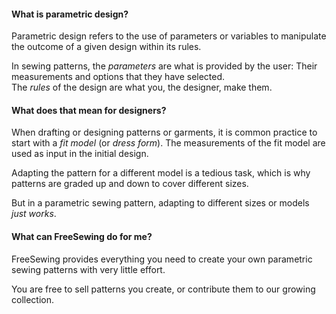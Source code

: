 ---
---

#### What is parametric design?

Parametric design refers to the use of parameters or variables to manipulate the outcome
of a given design within its rules.

In sewing patterns, the _parameters_ are what is provided by the user: Their measurements
and options that they have selected.\
The _rules_ of the design are what you, the designer, make them.

#### What does that mean for designers?

When drafting or designing patterns or garments, it is common practice to start with a _fit model_
(or _dress form_). The measurements of the fit model are used as input in the initial design.

Adapting the pattern for a different model is a tedious task, which is why patterns are graded
up and down to cover different sizes.

But in a parametric sewing pattern, adapting to different sizes or models _just works_.

#### What can FreeSewing do for me?

FreeSewing provides everything you need to create your own parametric sewing patterns
with very little effort.

You are free to sell patterns you create, or contribute them to our growing collection.
